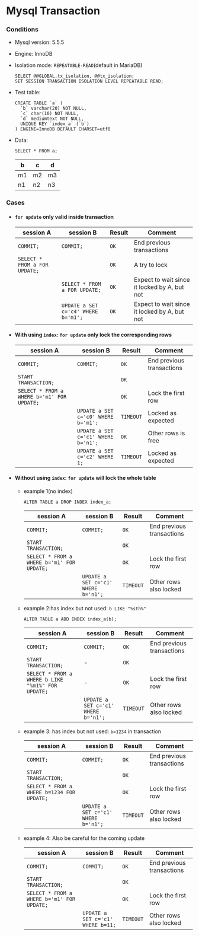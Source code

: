 # Mysql Transaction

### Conditions

- Mysql version: 5.5.5
- Engine: InnoDB
- Isolation mode: `REPEATABLE-READ`(default in MariaDB)
    ```mysql
    SELECT @@GLOBAL.tx_isolation, @@tx_isolation;
    SET SESSION TRANSACTION ISOLATION LEVEL REPEATABLE READ;
    ```
- Test table:

    ```mysql
    CREATE TABLE `a` (
      `b` varchar(20) NOT NULL,
      `c` char(10) NOT NULL,
      `d` mediumtext NOT NULL,
      UNIQUE KEY `index_a` (`b`)
    ) ENGINE=InnoDB DEFAULT CHARSET=utf8
    ```

- Data:

    ```mysql
    SELECT * FROM a;
    ```
    | b  | c  | d  |
    |----|----|----|
    | m1 | m2 | m3 |
    | n1 | n2 | n3 |

### Cases

- #### ```for update``` only valid inside transaction

    | session A  | session B  | Result  | Comment |
    |------------|------------|---------|---------|
    | ```COMMIT;``` | ```COMMIT;``` | `OK` | End previous transactions |
    | ```SELECT * FROM a FOR UPDATE;``` | | `OK` | A try to lock |
    | | ```SELECT * FROM a FOR UPDATE;``` | `OK` | Expect to wait since it locked by A, but not  |
    | | ```UPDATE a SET c='c4' WHERE b='m1';```| `OK` | Expect to wait since it locked by A, but not  |

- #### With using `index`: ```for update``` only lock the **corresponding rows**

    | session A  | session B  | Result  | Comment |
    |------------|------------|---------|---------|
    | ```COMMIT;``` | ```COMMIT;``` | `OK` | End previous transactions |
    | ```START TRANSACTION;```| |`OK`| |
    | ```SELECT * FROM a WHERE b='m1' FOR UPDATE;```| |`OK`|Lock the first row|
    | | ```UPDATE a SET c='c0' WHERE b='m1';```|`TIMEOUT`|Locked as expected|
    | | ```UPDATE a SET c='c1' WHERE b='n1';```|`OK`|Other rows is free|
    | | ```UPDATE a SET c='c2' WHERE 1;```|`TIMEOUT`|Locked as expected|

- #### Without using `index`: ```for update``` will lock the **whole table**

    - example 1(no index)

        ```mysql
        ALTER TABLE a DROP INDEX index_a;
        ```
        | session A  | session B  | Result  | Comment |
        |------------|------------|---------|---------|
        | ```COMMIT;``` | ```COMMIT;``` | `OK` | End previous transactions |
        | ```START TRANSACTION;```| |`OK`| |
        | ```SELECT * FROM a WHERE b='m1' FOR UPDATE;```| |`OK`|Lock the first row|
        | | ```UPDATE a SET c='c1' WHERE b='n1';```|`TIMEOUT`|Other rows also locked|

    - example 2:has index but not used: `b LIKE "%sth%"`

        ```mysql
        ALTER TABLE a ADD INDEX index_a(b);
        ```
        | session A  | session B  | Result  | Comment |
        |------------|------------|---------|---------|
        | ```COMMIT;``` | ```COMMIT;``` | `OK` | End previous transactions |
        | ```START TRANSACTION;```|-|`OK`| |
        | ```SELECT * FROM a WHERE b LIKE "%m1%" FOR UPDATE;```|-|`OK`|Lock the first row|
        | | ```UPDATE a SET c='c1' WHERE b='n1';```|`TIMEOUT`|Other rows also locked|

    - example 3: has index but not used: `b=1234` in transaction

        | session A  | session B  | Result  | Comment |
        |------------|------------|---------|---------|
        | ```COMMIT;``` | ```COMMIT;``` | `OK` | End previous transactions |
        | ```START TRANSACTION;```| |`OK`| |
        | ```SELECT * FROM a WHERE b=1234 FOR UPDATE;```| |`OK`|Lock the first row|
        | | ```UPDATE a SET c='c1' WHERE b='n1';```|`TIMEOUT`|Other rows also locked|

    - example 4: Also be careful for the coming update

        | session A  | session B  | Result  | Comment |
        |------------|------------|---------|---------|
        | ```COMMIT;``` | ```COMMIT;``` | `OK` | End previous transactions |
        | ```START TRANSACTION;```| |`OK`| |
        | ```SELECT * FROM a WHERE b='m1' FOR UPDATE;```| |`OK`|Lock the first row|
        | | ```UPDATE a SET c='c1' WHERE b=11;```|`TIMEOUT`|Other rows also locked|


